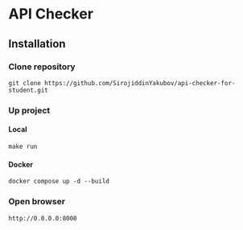 # API Checker

## Installation

### Clone repository

```
git clone https://github.com/SirojiddinYakubov/api-checker-for-student.git
```

### Up project

#### Local

```
make run
```

#### Docker

```
docker compose up -d --build
```

### Open browser

```
http://0.0.0.0:8000
```
